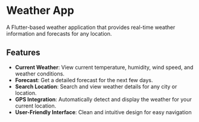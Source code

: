# Weather App

A Flutter-based weather application that provides real-time weather information and forecasts for any location.

## Features

- **Current Weather**: View current temperature, humidity, wind speed, and weather conditions.
- **Forecast**: Get a detailed forecast for the next few days.
- **Search Location**: Search and view weather details for any city or location.
- **GPS Integration**: Automatically detect and display the weather for your current location.
- **User-Friendly Interface**: Clean and intuitive design for easy navigation
